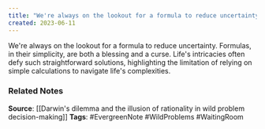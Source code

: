 ```yaml
---
title: "We're always on the lookout for a formula to reduce uncertainty, but life's intricacies often defy such straightforward solutions"
created: 2023-06-11
---
```


We're always on the lookout for a formula to reduce uncertainty. Formulas, in their simplicity, are both a blessing and a curse. Life's intricacies often defy such straightforward solutions, highlighting the limitation of relying on simple calculations to navigate life's complexities.

### Related Notes
**Source**: [[Darwin's dilemma and the illusion of rationality in wild problem decision-making]]
**Tags**: #EvergreenNote #WildProblems #WaitingRoom 